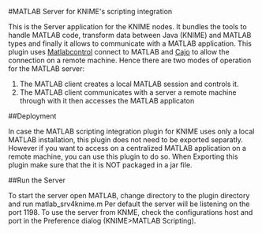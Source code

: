 #MATLAB Server for KNIME's scripting integration 


This is the Server application for the KNIME nodes. It bundles the tools to handle MATLAB code, 
transform data between Java (KNIME) and MATLAB types and finally it allows to communicate with a MATLAB application.
This plugin uses [Matlabcontrol](https://code.google.com/p/matlabcontrol/) connect to MATLAB and [Cajo](https://github.com/ravn/cajo) 
to allow the connection on a remote machine.
Hence there are two modes of operation for the MATLAB server:

1. The MATLAB client creates a local MATLAB session and controls it.
2. The MATLAB client communicates with a server a remote machine through with it then accesses the MATLAB applicaton



##Deployment

In case the MATLAB scripting integration plugin for KNIME uses only a local MATLAB installation, this plugin does not need to be exported separatly. However if you want to access on a centralized MATLAB application on a remote machine, you can use this plugin to do so.
When Exporting this plugin make sure that the it is NOT packaged in a jar file.


##Run the Server

To start the server open MATLAB, change directory to the plugin directory 
and run matlab_srv4knime.m
Per default the server will be listening on the port 1198.
To use the server from KNME, check the configurations host and port in the Preference dialog
(KNIME>MATLAB Scripting). 

